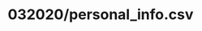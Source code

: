 ---  
schema: schema::032020/personal_info.csv  
title: 032020/personal_info.csv  
organization: Sample Department  
notes: Used in 1 lineage(s)  
resources:  
  - name: 032020/personal_info.csv 
    url: file:/Users/kensu/Customers/Kensu/LoanApproval/PROD/masterdata/prod/032020/personal_info.csv 
    format : CSV  
license: None  
category:
  - Education  
maintainer: User  
maintainer_email: UserMail  
---